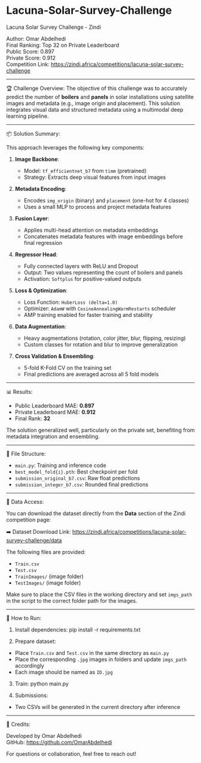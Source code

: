 # Lacuna-Solar-Survey-Challenge
Lacuna Solar Survey Challenge - Zindi

Author: Omar Abdelhedi  
Final Ranking: Top 32 on Private Leaderboard  
Public Score: 0.897  
Private Score: 0.912  
Competition Link: https://zindi.africa/competitions/lacuna-solar-survey-challenge

--------------------------------------------------------------------------------
🏆 Challenge Overview:
The objective of this challenge was to accurately predict the number of **boilers** and **panels** in solar installations using satellite images and metadata (e.g., image origin and placement). This solution integrates visual data and structured metadata using a multimodal deep learning pipeline.

--------------------------------------------------------------------------------
📦 Solution Summary:

This approach leverages the following key components:

1. **Image Backbone**:
   - Model: `tf_efficientnet_b7` from `timm` (pretrained)
   - Strategy: Extracts deep visual features from input images

2. **Metadata Encoding**:
   - Encodes `img_origin` (binary) and `placement` (one-hot for 4 classes)
   - Uses a small MLP to process and project metadata features

3. **Fusion Layer**:
   - Applies multi-head attention on metadata embeddings
   - Concatenates metadata features with image embeddings before final regression

4. **Regressor Head**:
   - Fully connected layers with ReLU and Dropout
   - Output: Two values representing the count of boilers and panels
   - Activation: `Softplus` for positive-valued outputs

5. **Loss & Optimization**:
   - Loss Function: `HuberLoss (delta=1.0)`
   - Optimizer: `AdamW` with `CosineAnnealingWarmRestarts` scheduler
   - AMP training enabled for faster training and stability

6. **Data Augmentation**:
   - Heavy augmentations (rotation, color jitter, blur, flipping, resizing)
   - Custom classes for rotation and blur to improve generalization

7. **Cross Validation & Ensembling**:
   - 5-fold K-Fold CV on the training set
   - Final predictions are averaged across all 5 fold models

--------------------------------------------------------------------------------
📊 Results:

- Public Leaderboard MAE: **0.897**
- Private Leaderboard MAE: **0.912**
- Final Rank: **32**

The solution generalized well, particularly on the private set, benefiting from metadata integration and ensembling.

--------------------------------------------------------------------------------
📁 File Structure:

- `main.py`: Training and inference code
- `best_model_fold{i}.pth`: Best checkpoint per fold
- `submission_original_b7.csv`: Raw float predictions
- `submission_integer_b7.csv`: Rounded final predictions

--------------------------------------------------------------------------------
📂 Data Access:

You can download the dataset directly from the **Data** section of the Zindi competition page:

➡️ Dataset Download Link: https://zindi.africa/competitions/lacuna-solar-survey-challenge/data

The following files are provided:
- `Train.csv`
- `Test.csv`
- `TrainImages/` (image folder)
- `TestImages/` (image folder)

Make sure to place the CSV files in the working directory and set `imgs_path` in the script to the correct folder path for the images.

--------------------------------------------------------------------------------
🔧 How to Run:

1. Install dependencies:
pip install -r requirements.txt


2. Prepare dataset:
- Place `Train.csv` and `Test.csv` in the same directory as `main.py`
- Place the corresponding `.jpg` images in folders and update `imgs_path` accordingly
- Each image should be named as `ID.jpg`

3. Train:
python main.py

4. Submissions:
- Two CSVs will be generated in the current directory after inference

--------------------------------------------------------------------------------
📝 Credits:

Developed by Omar Abdelhedi  
GitHub: https://github.com/OmarAbdelhedi

For questions or collaboration, feel free to reach out!
